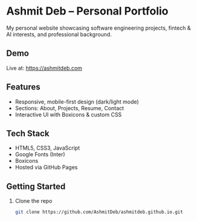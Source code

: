 # Ashmit Deb – Personal Portfolio

My personal website showcasing software engineering projects, fintech & AI interests, and professional background.

## Demo

Live at: https://ashmitdeb.com

## Features

- Responsive, mobile-first design (dark/light mode)  
- Sections: About, Projects, Resume, Contact  
- Interactive UI with Boxicons & custom CSS

## Tech Stack

- HTML5, CSS3, JavaScript
- Google Fonts (Inter)  
- Boxicons  
- Hosted via GitHub Pages

## Getting Started

1. Clone the repo  
   ```bash
   git clone https://github.com/AshmitDeb/ashmitdeb.github.io.git
